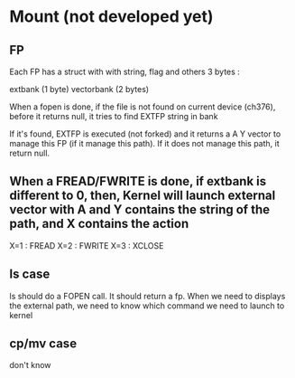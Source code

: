 # Mount (not developed yet)

## FP

Each FP has a struct with with string, flag and others 3 bytes :

extbank (1 byte)
vectorbank (2 bytes)

When a fopen is done, if the file is not found on current device (ch376), before it returns null, it tries to find EXTFP string in bank

If it's found, EXTFP is executed (not forked) and it returns a A Y vector to manage this FP (if it manage this path). If it does not manage this path, it return null.

## When a FREAD/FWRITE is done, if extbank is different to 0, then, Kernel will launch external vector with A and Y contains the string of the path, and X contains the action

X=1 : FREAD
X=2 : FWRITE
X=3 : XCLOSE

## ls case

ls should do a FOPEN call. It should return a fp. When we need to displays the external path, we need to know which command we need to launch to kernel

## cp/mv case

don't know
